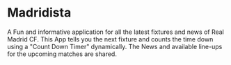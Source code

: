 # Madridista
A Fun and informative application for all the latest fixtures and news of Real Madrid CF.
This App tells you the next fixture and counts the time down using a "Count Down Timer" dynamically.
The News and available line-ups for the upcoming matches are shared.
